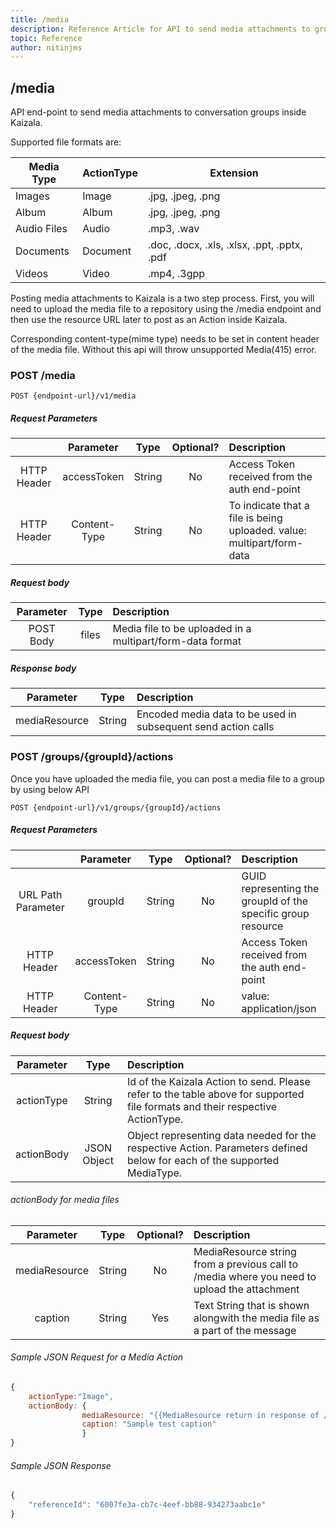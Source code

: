 ```yaml
---
title: /media
description: Reference Article for API to send media attachments to groups
topic: Reference
author: nitinjms
---
```

## /media
API end-point to send media attachments to conversation groups inside Kaizala.

Supported file formats are:

| Media Type | ActionType | Extension |
|---|---|---|
| Images | Image | .jpg, .jpeg, .png |
| Album | Album | .jpg, .jpeg, .png |
| Audio Files | Audio |.mp3, .wav |
| Documents | Document | .doc, .docx, .xls, .xlsx, .ppt, .pptx, .pdf |
| Videos | Video | .mp4, .3gpp |

Posting media attachments to Kaizala is a two step process. First, you will need to upload the media file to a repository using the /media endpoint and then use the resource URL later to post as an Action inside Kaizala.

Corresponding content-type(mime type) needs to be set in content header of the media file. Without this api will throw unsupported Media(415) error. 

### POST /media

    POST {endpoint-url}/v1/media

##### Request Parameters

|  | Parameter | Type | Optional? | Description |
| :---: | :---: | :---: | :---:	| :--- |
| HTTP Header | accessToken | String | No | Access Token received from the auth end-point |
| HTTP Header | Content-Type | String | No | To indicate that a file is being uploaded. value: multipart/form-data |

##### Request body

| Parameter | Type | Description |
| :---: | :---: | :--- |
| POST Body | files | Media file to be uploaded in a multipart/form-data format |

##### Response body

| Parameter | Type | Description |
| :---: | :---: | :--- |
| mediaResource | String | Encoded media data to be used in subsequent send action calls |

### POST /groups/{groupId}/actions

Once you have uploaded the media file, you can post a media file to a group by using below API

    POST {endpoint-url}/v1/groups/{groupId}/actions

##### Request Parameters

|  | Parameter | Type | Optional? | Description |
| :---: | :---: | :---: | :---:	| :--- |
| URL Path Parameter | groupId | String | No | GUID representing the groupId of the specific group resource |
| HTTP Header | accessToken | String | No | Access Token received from the auth end-point |
| HTTP Header | Content-Type | String | No | value: application/json |

##### Request body

| Parameter | Type | Description |
| :---: | :---: | :--- |
| actionType | String | Id of the Kaizala Action to send. Please refer to the table above for supported file formats and their respective ActionType. |
| actionBody | JSON Object | Object representing data needed for the respective Action. Parameters defined below for each of the supported MediaType. |

###### actionBody for media files

| Parameter | Type | Optional? | Description |
| :---: | :---: | :---:	| :--- |
| mediaResource | String | No | MediaResource string from a previous call to /media where you need to upload the attachment |
| caption | String | Yes | Text String that is shown alongwith the media file as a part of the message |


###### Sample JSON Request for a Media Action

```javascript
{
    actionType:"Image",
    actionBody: {
                mediaResource: "{{MediaResource return in response of /media api call}}",
                caption: "Sample test caption"
                }
}

```

###### Sample JSON Response

```javascript
{
    "referenceId": "6007fe3a-cb7c-4eef-bb88-934273aabc1e"
}
```


